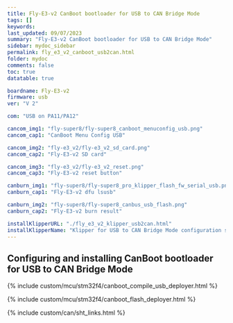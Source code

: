 ```yaml
---
title: Fly-E3-v2 CanBoot bootloader for USB to CAN Bridge Mode
tags: []
keywords: 
last_updated: 09/07/2023
summary: "Fly-E3-v2 CanBoot bootloader for USB to CAN Bridge Mode"
sidebar: mydoc_sidebar
permalink: fly_e3_v2_canboot_usb2can.html
folder: mydoc
comments: false
toc: true
datatable: true

boardname: Fly-E3-v2
firmware: usb
ver: "V 2" 

com: "USB on PA11/PA12"

cancom_img1: "fly-super8/fly-super8_canboot_menuconfig_usb.png"
cancom_cap1: "CanBoot Menu Config USB"

cancom_img2: "fly-e3_v2/fly-e3_v2_sd_card.png"
cancom_cap2: "Fly-E3-v2 SD card"

cancom_img3: "fly-e3_v2/fly-e3_v2_reset.png"
cancom_cap3: "Fly-E3-v2 reset button"

canburn_img1: "fly-super8/fly-super8_pro_klipper_flash_fw_serial_usb.png"
canburn_cap1: "Fly-E3-v2 dfu lsusb"

canburn_img2: "fly-super8/fly-super8_canbus_usb_flash.png"
canburn_cap2: "Fly-E3-v2 burn result"

installKlipperURL: "./fly_e3_v2_klipper_usb2can.html"
installKlipperName: "Klipper for USB to CAN Bridge Mode configuration section"
---
```


## Configuring and installing CanBoot bootloader for USB to CAN Bridge Mode

{% include custom/mcu/stm32f4/canboot_compile_usb_deployer.html %}

{% include custom/mcu/stm32f4/canboot_flash_deployer.html %}

{% include custom/can/sht_links.html %}

